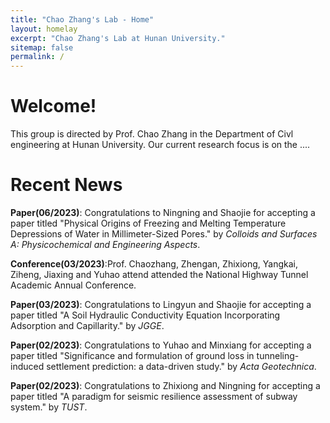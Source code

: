 ```yaml
---
title: "Chao Zhang's Lab - Home"
layout: homelay
excerpt: "Chao Zhang's Lab at Hunan University."
sitemap: false
permalink: /
---
```

# Welcome!

This group is directed by Prof. Chao Zhang in the Department of Civl engineering at Hunan University. Our current research focus is on the .... 

# Recent News

**Paper(06/2023)**: Congratulations to Ningning and Shaojie for accepting a paper titled "Physical Origins of Freezing and Melting Temperature Depressions of Water in Millimeter-Sized Pores." by *Colloids and Surfaces A: Physicochemical and Engineering Aspects*.

**Conference(03/2023)**:Prof. Chaozhang, Zhengan, Zhixiong, Yangkai, Ziheng, Jiaxing and Yuhao attend attended the National Highway Tunnel Academic Annual Conference.

**Paper(03/2023)**: Congratulations to Lingyun and Shaojie for accepting a paper titled "A Soil Hydraulic Conductivity Equation Incorporating Adsorption and Capillarity." by *JGGE*.

**Paper(02/2023)**: Congratulations to Yuhao and Minxiang for accepting a paper titled "Significance and formulation of ground loss in tunneling-induced settlement prediction: a data-driven study." by *Acta Geotechnica*.

**Paper(02/2023)**: Congratulations to Zhixiong and Ningning for accepting a paper titled "A paradigm for seismic resilience assessment of subway system." by *TUST*.



